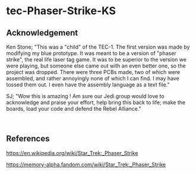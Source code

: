 # tec-Phaser-Strike-KS

## Acknowledgement

Ken Stone; "This was a "child" of the TEC-1. The first version was made by modifying my blue prototype.
It was meant to be a version of "phaser strike", the real life laser tag game. It was to be superior to the version we were playing, but someone else came out with an even better one, so the project was dropped. There were three PCBs made, two of which were assembled, and rather annoyingly none of which I can find. I may have tossed them out. I even have the assembly language as a text file."

SJ; "Wow this is amazing ! Am sure our Jedi group would love to acknowledge and praise your effort, help bring this back to life; make the boards, load your code and defend the Rebel Alliance."

![]()
![]()


## References

https://en.wikipedia.org/wiki/Star_Trek:_Phaser_Strike

https://memory-alpha.fandom.com/wiki/Star_Trek:_Phaser_Strike

